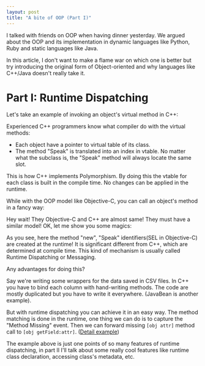 ```yaml
---
layout: post
title: "A bite of OOP (Part I)"
---
```


I talked with friends on OOP when having dinner yesterday. We argued about the OOP and its implementation in dynamic languages like Python, Ruby and static languages like Java.

In this article, I don't want to make a flame war on which one is better but try introducing the original form of Object-oriented and why languages like C++/Java doesn't really take it.

# Part I: Runtime Dispatching
Let's take an example of invoking an object's virtual method in C++:
<script src="https://gist.github.com/2464783.js?file=animal.cpp"></script>
Experienced C++ programmers know what compiler do with the virtual methods:

* Each object have a pointer to virtual table of its class.
* The method "Speak" is translated into an index in vtable. No matter what the subclass is, the "Speak" method will always locate the same slot.

This is how C++ implements Polymorphism. By doing this the vtable for each class is built in the compile time. No changes can be applied in the runtime.

While with the OOP model like Objective-C, you can call an object's method in a fancy way:
<script src="https://gist.github.com/2464783.js?file=animal.m"></script>

Hey wait! They Objective-C and C++ are almost same! They must have a similar model!
OK, let me show you some magics:
<script src="https://gist.github.com/2464783.js?file=oc_runtime_animal.m"></script>

As you see, here the method "new", "Speak" identifiers(SEL in Objective-C) are created at the runtime! It is significant different from C++, which are determined at compile time. This kind of mechanism is usually called Runtime Dispatching or Messaging.

Any advantages for doing this?

Say we're writing some wrappers for the data saved in CSV files. In C++ you have to bind each column with hand-writing methods. The code are mostly duplicated but you have to write it everywhere. (JavaBean is another example).

But with runtime dispatching you can achieve it in an easy way. The method matching is done in the runtime, one thing we can do is to capture the "Method Missing" event. Then we can forward missing `[obj attr]` method call to `[obj getField:attr]`. ([Detail example](http://langexplr.blogspot.com/2008/02/handling-call-to-missing-method-in_06.html))

The example above is just one points of so many features of runtime dispatching, in part II I'll talk about some really cool features like runtime class declaration, accessing class's metadata, etc.
